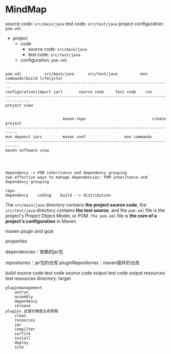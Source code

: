 # MindMap

source code: `src/main/java`
test code: `src/test/java`
project configuration: `pom.xml`

- project
    - code
        - source code: `src/main/java`
        - test code: `src/test/java`
    - configuration: `pom.xml`


```

pom.xml          src/main/java      src/test/java          mvn commands(build lifecycle)
------------------------------------------------------------------------
configuration(import jar)       source code     test code    run
---------------------------------------------------------------------------------
project view


                         maven-repo                             create project
---------------------------------------------------------------------------
mvn depenct jars         maven conf                 mvn commands
----------------------------------------------------------------------------
maven software view




dependency -> POM inheritance and dependency grouping
two effective ways to manage dependencies: POM inheritance and dependency grouping

repo
dependency    coding    build --> distribution
```

The `src/main/java` directory contains **the project source code**, the `src/test/java` directory contains **the test source**, and the `pom.xml` file is the project's Project Object Model, or POM. `The pom.xml` file is **the core of a project's configuration** in Maven. 



maven plugin and goal

properties

dependencies：依赖的jar包

repositories：jar包的仓库
pluginRepositories：maven插件的仓库

build
    source code
    test code
    source code output
    test code output
    resources
    test resources
    directory: target

    pluginmanagement
        antrun
        assembly
        dependency
        release
    plugins 这里好像是生命周期
        clean
        resources
        jar
        compilter
        surfire
        install
        deploy
        site





